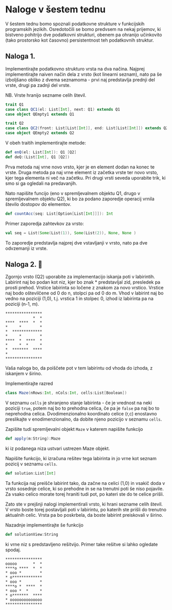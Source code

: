 # Naloge v šestem tednu

V šestem tednu bomo spoznali podatkovne strukture v funkcijskih programskih jezikih.
Osredotočili se bomo predvsem na nekaj prijemov, ki bistveno pohitrijo dve podatkovni strukturi, obenem pa ohranijo učinkovito (tako prostorsko kot časovno) persistentnost teh podatkovnih struktur.

## Naloga 1.

Implementirajte podatkovno strukturo vrsta na dva načina. Najprej implementirajte naiven način dela z vrsto (kot linearni seznam), nato pa še izboljšano obliko z dvema seznamoma - prvi naj predstavlja prednji del vrste, drugi pa zadnji del vrste.

NB. Vrste hranijo sezname celih števil.
```scala
trait Q1
case class QC1(el: List[Int], next: Q1) extends Q1
case object QEmpty1 extends Q1
```

```scala
trait Q2
case class QC2(front: List[List[Int]], end: List[List[Int]]) extends Q2
case object QEmpty2 extends Q2
```

V obeh traitih implementirajte metode:
```scala
def enQ(el: List[Int]): Q1 [Q2]
def deQ:(List[Int], Q1 [Q2])
```
Prva metoda naj vrne novo vrsto, kjer je en element dodan na konec te vrste. Druga metoda pa naj vrne element iz začetka vrste ter novo vrsto, kjer tega elementa ni več na začetku. Pri drugi vrsti seveda uporabite trik, ki smo si ga ogledali na predavanjih.

Nato napišite funcijo (eno v spremljevalnem objektu Q1, drugo v spremljevalnem objektu Q2), ki bo za podano zaporedje operacij vrnila število dostopov do elementov.
```scala
def countAcc(seq: List[Option[List[Int]]]): Int
```
Primer zaporedja zahtevkov za vrsto:
```scala
val seq = List(Some(List(1)), Some(List(2)), None, None )
```
To zaporedje predstavlja najprej dve vstavljanji v vrsto, nato pa dve odvzemanji iz vrste.

## Naloga 2. :crown:

Zgornjo vrsto (Q2) uporabite za implementacijo iskanja poti v labirintih.
Labirint naj bo podan kot niz, kjer bo znak * predstavljal zid, presledek pa prosti prehod. Vrstice labirinta so ločene z znakom za novo vrstico. Vrstice naj bodo oštevilčene od 0 do n, stolpci pa od 0 do m. Vhod v labirint naj bo vedno na poziciji (1,0), t.j. vrstica 1 in stolpec 0, izhod iz labirinta pa na poziciji (n-1, m).

```
****************
            *  *
****  ****  *  *
*     *        *
*  *************
*     *        *
****  *  ****  *
*     *  *     *
*  *******  ****
*
****************
```

Vaša naloga bo, da poiščete pot v tem labirintu od vhoda do izhoda, z iskanjem v širino.

Implementirajte razred
```scala
class Maze(nRows:Int, nCols:Int, cells:List[Boolean])
```
V seznamu `cells` je shranjeno stanje labirinta - če je vrednost na neki poziciji `true`, potem naj bo to prehodna celica, če pa je `false` pa naj bo to neprehodna celica. Dvodimenzionalno koordinato celice (r,c) enostavno preslikajte v enodimenzionalno, da dobite njeno pozicijo v seznamu `cells`.

Zapišite tudi spremljevalni objekt `Maze` v katerem napišite funkcijo
```scala
def apply(m:String):Maze
```
ki iz podanega niza ustvari ustrezen Maze objekt.


Napišite funkcijo, ki izračuna rešitev tega labirinta in jo vrne kot seznam pozicij v seznamu `cells`.
```scala
def solution:List[Int]
```

Ta funkcija naj preišče labirint tako, da začne na celici (1,0) in vsakič doda v vrsto sosednje celice, ki so prehodne in se na trenutni poti še niso pojavile. Za vsako celico morate torej hraniti tudi pot, po kateri ste do te celice prišli.

Zato ste v prejšnji nalogi implementirali vrsto, ki hrani sezname celih števil. V vrsto boste torej postavljali poti v labirintu, po katerih ste prišli do trenutno aktualnih celic. Vrsta pa bo poskrbela, da boste labirint preiskovali v širino.

Nazadnje implementirajte še funkcijo

```scala
def solutionView:String
```
ki vrne niz s predstavljeno rešitvijo. Primer take rešitve si lahko ogledate spodaj.

```
****************
ooooo       *  *
****o ****  *  *
* ooo *        *
* o*************
* ooo *        *
****o *  ****  *
* ooo *  *     *
* o*******  ****
* oooooooooooooo
****************
```
